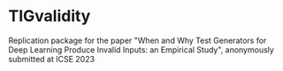 # TIGvalidity
Replication package for the paper "When and Why Test Generators for Deep Learning Produce Invalid Inputs: an Empirical Study", anonymously submitted at ICSE 2023
